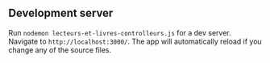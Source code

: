 ## Development server

Run `nodemon lecteurs-et-livres-controlleurs.js` for a dev server. Navigate to `http://localhost:3000/`. The app will automatically reload if you change any of the source files.


